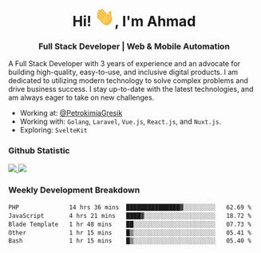 <h1 align="center">Hi! <img src="https://raw.githubusercontent.com/ABSphreak/ABSphreak/master/gifs/Hi.gif" width="40px" />, I'm Ahmad</h1>


<h3 align="center">Full Stack Developer | Web & Mobile Automation </h3>

A Full Stack Developer with 3 years of experience and an advocate for building high-quality, easy-to-use, and inclusive digital products. I am dedicated to utilizing modern technology to solve complex problems and drive business success. I stay up-to-date with the latest technologies, and am always eager to take on new challenges.


- Working at: [@PetrokimiaGresik](https://petrokimia-gresik.com)
- Working with: `Golang`, `Laravel`, `Vue.js`, `React.js`, and `Nuxt.js`.
- Exploring: `SvelteKit`

  
### Github Statistic
<p align="left">
<a href="https://github.com/ahmadlaiq97">
  <img height="180em" src="https://github-readme-stats-eight-theta.vercel.app/api?username=ahmadlaiq&show_icons=true&theme=algolia&include_all_commits=true&count_private=true"/>
  <img height="180em" src="https://github-readme-stats-eight-theta.vercel.app/api/top-langs/?username=ahmadlaiq&layout=compact&langs_count=8&theme=algolia"/>
</a>
</p>


### Weekly Development Breakdown
<!--START_SECTION:waka-->

```txt
PHP              14 hrs 36 mins  ███████████████▓░░░░░░░░░   62.69 %
JavaScript       4 hrs 21 mins   ████▓░░░░░░░░░░░░░░░░░░░░   18.72 %
Blade Template   1 hr 48 mins    ██░░░░░░░░░░░░░░░░░░░░░░░   07.73 %
Other            1 hr 15 mins    █▒░░░░░░░░░░░░░░░░░░░░░░░   05.41 %
Bash             1 hr 15 mins    █▒░░░░░░░░░░░░░░░░░░░░░░░   05.40 %
```

<!--END_SECTION:waka-->
